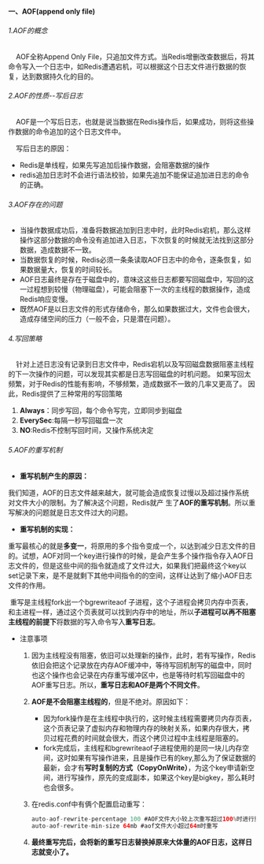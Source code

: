 #### 一、AOF(append only file)

###### 1.AOF的概念

    AOF全称Append Only File，只追加文件方式。当Redis增删改查数据后，将其命令写入一个日志中，如Redis遭遇宕机，可以根据这个日志文件进行数据的恢复，达到数据持久化的目的。

###### 2.AOF的性质--写后日志

    AOF是一个写后日志，也就是说当数据在Redis操作后，如果成功，则将这些操作数据的命令追加的这个日志文件中。

    写后日志的原因：

- Redis是单线程，如果先写追加后操作数据，会阻塞数据的操作	
- redis追加日志时不会进行语法校验，如果先追加不能保证追加进日志的命令的正确。

###### 3.AOF存在的问题

- 当操作数据成功后，准备将数据追加到日志中时，此时Redis宕机，那么这样操作这部分数据的命令没有追加进入日志，下次恢复的时候就无法找到这部分数据，造成数据不一致。
- 当数据恢复的时候，Redis必须一条条读取AOF日志中的命令，逐条恢复，如果数据量大，恢复的时间较长。
- AOF日志最终是存在于磁盘中的，意味这这些日志都要写回磁盘中，写回的这一过程想到较慢（物理磁盘），可能会阻塞下一次的主线程的数据操作，造成Redis响应变慢。
- 既然AOF是以日志文件的形式存储命令，那么如果数据过大，文件也会很大，造成存储空间的压力（一般不会，只是潜在问题）。

###### 4.写回策略

    针对上述日志没有记录到日志文件中，Redis宕机以及写回磁盘数据阻塞主线程的下一次操作的问题，可以发现其实都是日志写回磁盘的时机问题。
如果写回太频繁，对于Redis的性能有影响，不够频繁，造成数据不一致的几率又更高了。
因此，Redis提供了三种常用的写回策略

1. **Always**：同步写回，每个命令写完，立即同步到磁盘
2. **EverySec**:每隔一秒写回磁盘一次
3. **NO**:Redis不控制写回时间，又操作系统决定

###### 5.AOF的重写机制

- **重写机制产生的原因：**

​		我们知道，AOF的日志文件越来越大，就可能会造成恢复过慢以及超过操作系统对文件大小的限制。为了解决这个问题，Redis就产	生了**AOF的重写机制**。所以重写解决的问题就是日志文件过大的问题。

- **重写机制的实现：**

​		重写最核心的就是**多变一**，将原用的多个指令变成一个，以达到减少日志文件的目的。试想，AOF对同一个key进行操作的时候，是会产生多个操作指令存入AOF日志文件的，但是这些中间的指令就造成了文件过大，如果我们把最终这个key以set记录下来，是不是就剩下其他中间指令的的空间，这样让达到了缩小AOF日志文件的作用。

​		重写是主线程fork出一个bgrewriteaof 子进程，这个子进程会拷贝内存中页表，和主进程一样，通过这个页表就可以找到内存中的地址，所以**子进程可以再不阻塞主线程的前提下**将数据的写入命令写入**重写日志**。

- 注意事项

  1. 因为主线程没有阻塞，依旧可以处理新的操作，此时，若有写操作，Redis依旧会把这个记录放在内存AOF缓冲中，等待写回机制写的磁盘中，同时也这个操作也会记录在内存重写缓冲区中，也是等待时机写回磁盘中的AOF重写日志。所以，**重写日志和AOF是两个不同文件**。

  2. **AOF是不会阻塞主线程的**，但是不绝对。原因如下：

     - 因为fork操作是在主线程中执行的，这时候主线程需要拷贝内存页表，这个页表记录了虚拟内存和物理内存的映射关系，如果内存很大，拷贝过程花费的时间就会很大，而这个拷贝过程中主线程是阻塞的。
     - fork完成后，主线程和bgrewriteaof子进程使用的是同一块儿内存空间，这时如果有写操作进来，且是操作已有的key,那么为了保证数据的最新，会才有**写时复制的方式（CopyOnWrite）**，为这个key申请新空间，进行写操作，原先的变成副本，如果这个key是bigkey，那么耗时也会很多。

  3. 在redis.conf中有俩个配置启动重写：

     ```java
     auto-aof-rewrite-percentage 100 #AOF文件大小较上次重写超过100%时进行重写
     auto-aof-rewrite-min-size 64mb #aof文件大小超过64m时重写
     ```

  4. **最终重写完后，会将新的重写日志替换掉原来大体量的AOF日志，这样日志就变小了。**
